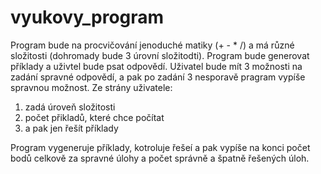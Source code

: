# vyukovy_program

Program bude na procvičování jenoduché matiky (+ - * /) a má různé složitosti (dohromady bude 3 úrovní složitodti).
Program bude generovat příklady a uživtel bude psat odpovědí. Uživatel bude mít 3 možnosti na zadání spravné odpovědí, a pak po zadání 3 nesporavě pragram vypíše spravnou možnost.
Ze strány uživatele:
1) zadá úroveň složitosti
2) počet přikladů, které chce počítat
3) a pak jen řešít příklady

Program vygeneruje příklady, kotroluje řešeí a pak vypíše na konci počet bodů celkově za spravné úlohy a počet správně a špatně řešených úloh.
